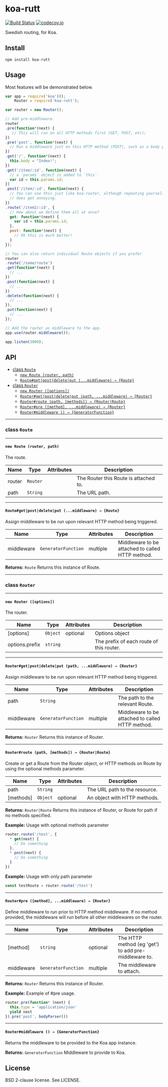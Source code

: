 # koa-rutt

[![Build Status](https://travis-ci.org/bbqsrc/koa-rutt.svg?branch=master)](https://travis-ci.org/bbqsrc/koa-rutt) [![codecov.io](http://codecov.io/github/bbqsrc/koa-rutt/coverage.svg?branch=master)](http://codecov.io/github/bbqsrc/koa-rutt?branch=master)

Swedish routing, for Koa.

## Install

`npm install koa-rutt`

## Usage

Most features will be demonstrated below.

```javascript
var app = require('koa')();
    Router = require('koa-rutt');

var router = new Router();

// Add pre-middleware.
router
.pre(function*(next) {
   // This will run on all HTTP methods first (GET, POST, etc);
})
.pre('post', function*(next) {
  // Run a middleware just on this HTTP method (POST), such as a body parser
})
.get('/', function*(next) {
  this.body = "Index!";
})
.get('/item/:id', function(next) {
  // a `params` object is added to `this`.
  var id = this.params.id;
})
.post('/item/:id', function(next) {
  // You can use this just like koa-router, although repeating yourself
  // does get annoying.
})
.route('/item2/:id', {
  // How about we define them all at once?
  get: function*(next) {
    var id = this.params.id;
  },
  post: function*(next) {
    // Oh this is much better!
  }
});

// You can also return individual Route objects if you prefer
router
.route('/some/route')
.get(function*(next) {
  // ...
})
.post(function(next) {
  // ...
})
.delete(function(next) {
  // ...
}),
.put(function(next) {
  // ...
});

// Add the router as middleware to the app.
app.use(router.middleware());

app.listen(3000);
```

## API

- [class `Route`](#class-route)
  - [`new Route (router, path)`](#new-route-router-path)
  - [`Route#get|post|delete|put (...middleware) → {Route}`](#routegetpostdeleteput-middleware--route)
- [class `Router`](#class-router)
  - [`new Router ([options])`](#new-router-options)
  - [`Router#get|post|delete|put (path, ...middleware) → {Router}`](#routergetpostdeleteput-path-middleware--router)
  - [`Router#route (path, [methods]) → {Router|Route}`](#routerroute-path-methods--routerroute)
  - [`Router#pre ([method], ...middleware) → {Router}`](#routerpre-method-middleware--router)
  - [`Router#middleware () → {GeneratorFunction}`](#routermiddleware---generatorfunction)

---

### class `Route`

---

#### `new Route (router, path)`

The route.

| Name | Type | Attributes | Description |
| ---- | ---- | ---------- | ----------- |
| router | `Router` |  | The Router this Route is attached to. |
| path | `String` |  | The URL path. |

---

#### `Route#get|post|delete|put (...middleware) → {Route}`

Assign middleware to be run upon relevant HTTP method being triggered.

| Name | Type | Attributes | Description |
| ---- | ---- | ---------- | ----------- |
| middleware | `GeneratorFunction` | multiple | Middleware to be attached to called HTTP method. |

**Returns:** `Route` Returns this instance of Route.

---

### class `Router`

---

#### `new Router ([options])`

The router.

| Name | Type | Attributes | Description |
| ---- | ---- | ---------- | ----------- |
| [options] | `Object` | optional | Options object |
| options.prefix | `string` |  | The prefix of each route of this router. |

---

#### `Router#get|post|delete|put (path, ...middleware) → {Router}`

Assign middleware to be run upon relevant HTTP method being triggered.

| Name | Type | Attributes | Description |
| ---- | ---- | ---------- | ----------- |
| path | `String` |  | The path to the relevant Route. |
| middleware | `GeneratorFunction` | multiple | Middleware to be attached to called HTTP method. |

**Returns:** `Router` Returns this instance of Router.

---

#### `Router#route (path, [methods]) → {Router|Route}`

Create or get a Route from the Router object, or HTTP methods on Route
by using the optional methods parameter.

| Name | Type | Attributes | Description |
| ---- | ---- | ---------- | ----------- |
| path | `String` |  | The URL path to the resource. |
| [methods] | `Object` | optional | An object with HTTP methods. |

**Returns:** `Router|Route` Returns this instance of Router, or Route for path if no methods specified.

**Example:** Usage with optional methods parameter

```javascript
router.route('/test', {
  * get(next) {
    // Do something
  },
  * post(next) {
    // Do something
  }
})
```

**Example:** Usage with only path parameter

```javascript
const testRoute = router.route('/test')
```

---

#### `Router#pre ([method], ...middleware) → {Router}`

Define middleware to run prior to HTTP method middleware. If no method
provided, the middleware will run before all other middlewares on the router.

| Name | Type | Attributes | Description |
| ---- | ---- | ---------- | ----------- |
| [method] | `string` | optional | The HTTP method (eg 'get') to add pre-middleware to. |
| middleware | `GeneratorFunction` | multiple | The middleware to attach. |

**Returns:** `Router` Returns this instance of Router.

**Example:** Example of #pre usage.

```javascript
router.pre(function* (next) {
  this.type = 'application/json'
  yield next
}).pre('post', bodyParser())
```

---

#### `Router#middleware () → {GeneratorFunction}`

Returns the middleware to be provided to the Koa app instance.

**Returns:** `GeneratorFunction` Middleware to provide to Koa.

## License

BSD 2-clause license. See LICENSE.
